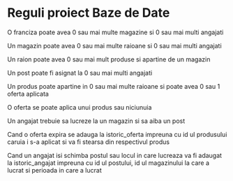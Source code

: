 # Reguli proiect Baze de Date

O franciza poate avea 0 sau mai multe magazine si 0 sau mai multi angajati

Un magazin poate avea 0 sau mai multe raioane si 0 sau mai multi angajati

Un raion poate avea 0 sau mai mult produse si apartine de un magazin

Un post poate fi asignat la 0 sau mai multi angajati

Un produs poate apartine in 0 sau mai multe raioane si poate avea 0 sau 1 oferta aplicata

O oferta se poate aplica unui produs sau niciunuia

Un angajat trebuie sa lucreze la un magazin si sa aiba un post

Cand o oferta expira se adauga la istoric_oferta impreuna cu id ul produsului caruia i s-a aplicat si va fi stearsa din respectivul produs

Cand un angajat isi schimba postul sau locul in care lucreaza va fi adaugat la istoric_angajat impreuna cu id ul postului, id ul magazinului la care a lucrat si perioada in care a lucrat
